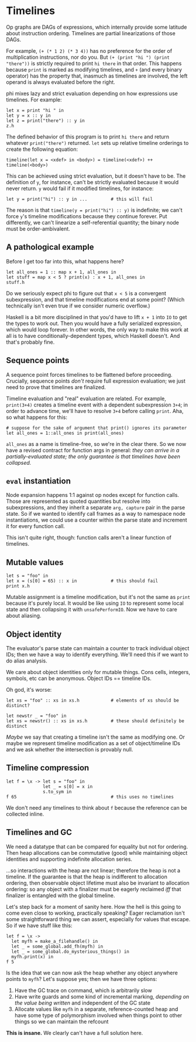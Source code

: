 # Timelines
Op graphs are DAGs of expressions, which internally provide some latitude about
instruction ordering. Timelines are partial linearizations of those DAGs.

For example, `(+ (* 1 2) (* 3 4))` has no preference for the order of
multiplication instructions, nor do you. But `(+ (print "hi ") (print "there"))`
is strictly required to print `hi there` in that order. This happens because
`print` is marked as modifying timelines, and `+` (and every binary operator)
has the property that, inasmuch as timelines are involved, the left operand is
always evaluated before the right.

phi mixes lazy and strict evaluation depending on how expressions use timelines.
For example:

```
let x = print "hi " in
let y = x :: y in
let z = print("there") :: y in
z.h
```

The defined behavior of this program is to print `hi there` and return whatever
`print("there")` returned. `let` sets up relative timeline orderings to create
the following equation:

```
timeline(let x = <xdef> in <body>) = timeline(<xdef>) ++ timeline(<body>)
```

This can be achieved using strict evaluation, but it doesn't have to be. The
definition of `y`, for instance, can't be strictly evaluated because it would
never return. `y` would fail if it modified timelines, for instance:

```
let y = print("hi") :: y in ...         # this will fail
```

The reason is that `timeline(y = print("hi") :: y)` is indefinite; we can't
force `y`'s timeline modifications because they continue forever. Put
differently, we can't linearize a self-referential quantity; the binary node
must be order-ambivalent.

## A pathological example
Before I get too far into this, what happens here?

```
let all_ones = 1 :: map x + 1, all_ones in
let stuff = map x < 5 ? print(x) : x + 1, all_ones in
stuff.h
```

Do we seriously expect phi to figure out that `x < 5` is a convergent
subexpression, and that timeline modifications end at some point? (Which
technically isn't even true if we consider numeric overflow.)

Haskell is a bit more disciplined in that you'd have to lift `x + 1` into `IO`
to get the types to work out. Then you would have a fully serialized expression,
which would loop forever. In other words, the only way to make this work at all
is to have conditionally-dependent types, which Haskell doesn't. And that's
probably fine.

## Sequence points
A sequence point forces timelines to be flattened before proceeding. Crucially,
sequence points _don't_ require full expression evaluation; we just need to
prove that timelines are finalized.

Timeline evaluation and "real" evaluation are related. For example, `print(3+4)`
creates a timeline event with a dependent subexpression `3+4`; in order to
advance time, we'll have to resolve `3+4` before calling `print`. Aha, so what
happens for this:

```
# suppose for the sake of argument that print() ignores its parameter
let all_ones = 1::all_ones in print(all_ones)
```

`all_ones` as a name is timeline-free, so we're in the clear there. So we now
have a revised contract for function args in general: _they can arrive in a
partially-evaluated state; the only guarantee is that timelines have been
collapsed._

## `eval` instantiation
Node expansion happens 1:1 against op nodes except for function calls. Those are
represented as quoted quantities but resolve into subexpressions, and they
inherit a separate `arg, capture` pair in the parse state. So if we wanted to
identify call frames as a way to namespace node instantiations, we could use a
counter within the parse state and increment it for every function call.

This isn't quite right, though: function calls aren't a linear function of
timelines.

## Mutable values
```
let s = "foo" in
let x = (s[0] = 65) :: x in             # this should fail
print x.h
```

Mutable assignment is a timeline modification, but it's not the same as `print`
because it's purely local. It would be like using `IO` to represent some local
state and then collapsing it with `unsafePerformIO`. Now we have to care about
aliasing.

## Object identity
The evaluator's parse state can maintain a counter to track individual object
IDs; then we have a way to identify everything. We'll need this if we want to do
alias analysis.

We care about object identities only for mutable things. Cons cells, integers,
symbols, etc can be anonymous. Object IDs == timeline IDs.

Oh god, it's worse:

```
let xs = "foo" :: xs in xs.h            # elements of xs should be distinct?

let newstr _ = "foo" in
let xs = newstr() :: xs in xs.h         # these should definitely be distinct
```

_Maybe_ we say that creating a timeline isn't the same as modifying one. Or
maybe we represent timeline modification as a set of object/timeline IDs and we
ask whether the intersection is provably null.

## Timeline compression
```
let f = \x -> let s = "foo" in
              let _ = s[0] = x in
              s.to_sym in
f 65                                    # this uses no timelines
```

We don't need any timelines to think about `f` because the reference can be
collected inline.

## Timelines and GC
We need a datatype that can be compared for equality but not for ordering. Then
heap allocations can be commutative (good) while maintaining object identities
and supporting indefinite allocation series.

...so interactions with the heap are not linear; therefore the heap is not a
timeline. If the guarantee is that the heap is indifferent to allocation
ordering, then observable object lifetime must also be invariant to allocation
ordering: so any object with a finalizer must be eagerly reclaimed _iff_ that
finalizer is entangled with the global timeline.

Let's step back for a moment of sanity here. How the hell is this going to come
even close to working, practically speaking? Eager reclamation isn't some
straightforward thing we can assert, especially for values that escape. So if we
have stuff like this:

```
let f = \x ->
  let myfh = make_a_filehandle() in
  let _ = some_global.add_fh(myfh) in
  let _ = some_global.do_mysterious_things() in
  myfh.print(x) in
f 5
```

Is the idea that we can now ask the heap whether any object anywhere points to
`myfh`? Let's suppose yes; then we have three options:

1. Have the GC trace on command, which is arbitrarily slow
2. Have write guards and some kind of incremental marking, _depending on the
   value being written_ and independent of the GC state
3. Allocate values like `myfh` in a separate, reference-counted heap and have
   some type of polymorphism involved when things point to other things so we
   can maintain the refcount

**This is insane.** We clearly can't have a full solution here.

